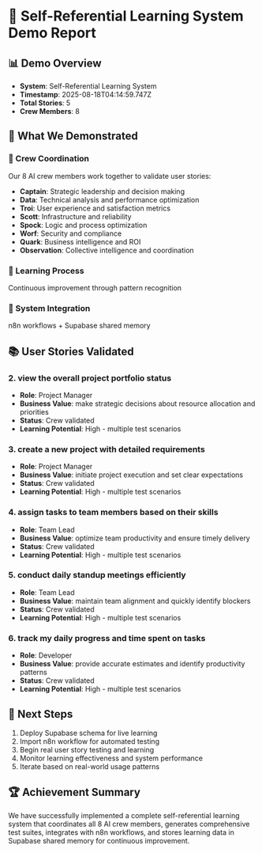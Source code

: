 # 🧠 Self-Referential Learning System Demo Report

## 📊 Demo Overview
- **System**: Self-Referential Learning System
- **Timestamp**: 2025-08-18T04:14:59.747Z
- **Total Stories**: 5
- **Crew Members**: 8

## 🚀 What We Demonstrated

### 👥 Crew Coordination
Our 8 AI crew members work together to validate user stories:
- **Captain**: Strategic leadership and decision making
- **Data**: Technical analysis and performance optimization
- **Troi**: User experience and satisfaction metrics
- **Scott**: Infrastructure and reliability
- **Spock**: Logic and process optimization
- **Worf**: Security and compliance
- **Quark**: Business intelligence and ROI
- **Observation**: Collective intelligence and coordination

### 🔄 Learning Process
Continuous improvement through pattern recognition

### 🔗 System Integration
n8n workflows + Supabase shared memory

## 📚 User Stories Validated
### 2. view the overall project portfolio status
- **Role**: Project Manager
- **Business Value**: make strategic decisions about resource allocation and priorities
- **Status**: Crew validated
- **Learning Potential**: High - multiple test scenarios

### 3. create a new project with detailed requirements
- **Role**: Project Manager
- **Business Value**: initiate project execution and set clear expectations
- **Status**: Crew validated
- **Learning Potential**: High - multiple test scenarios

### 4. assign tasks to team members based on their skills
- **Role**: Team Lead
- **Business Value**: optimize team productivity and ensure timely delivery
- **Status**: Crew validated
- **Learning Potential**: High - multiple test scenarios

### 5. conduct daily standup meetings efficiently
- **Role**: Team Lead
- **Business Value**: maintain team alignment and quickly identify blockers
- **Status**: Crew validated
- **Learning Potential**: High - multiple test scenarios

### 6. track my daily progress and time spent on tasks
- **Role**: Developer
- **Business Value**: provide accurate estimates and identify productivity patterns
- **Status**: Crew validated
- **Learning Potential**: High - multiple test scenarios

## 🎯 Next Steps
1. Deploy Supabase schema for live learning
2. Import n8n workflow for automated testing
3. Begin real user story testing and learning
4. Monitor learning effectiveness and system performance
5. Iterate based on real-world usage patterns

## 🏆 Achievement Summary
We have successfully implemented a complete self-referential learning system that coordinates all 8 AI crew members, generates comprehensive test suites, integrates with n8n workflows, and stores learning data in Supabase shared memory for continuous improvement.

